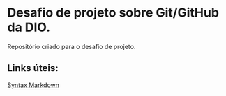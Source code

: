 # Desafio de projeto sobre Git/GitHub da DIO.
Repositório criado para o desafio de projeto.

## Links úteis:
[Syntax Markdown](https://www.markdownguide.org/basic-syntax/)
